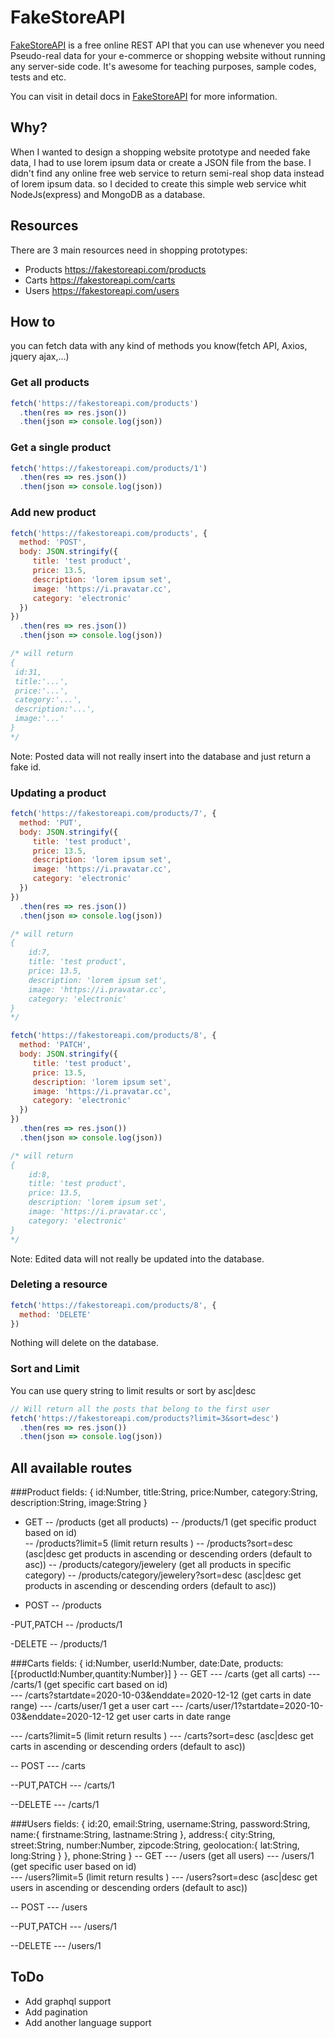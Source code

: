# FakeStoreAPI

[FakeStoreAPI](https://fakestoreapi.com) is a free online REST API that you can use whenever you need Pseudo-real data for
        your e-commerce or shopping website without running any server-side code. 
        It's awesome for teaching purposes, sample codes, tests and etc.

You can visit in detail docs in [FakeStoreAPI](https://fakestoreapi.com) for more information.

## Why?
When I wanted to design a shopping website prototype and needed fake data, I had to
use lorem ipsum data or create a JSON file from the base. I didn't find any online free web service
to return semi-real shop data instead of lorem ipsum data.
so I decided to create this simple web service whit NodeJs(express) and MongoDB as a database.

## Resources

There are 3 main resources need in shopping prototypes:

- Products https://fakestoreapi.com/products
- Carts https://fakestoreapi.com/carts
- Users https://fakestoreapi.com/users

## How to
you can fetch data with any kind of methods you know(fetch API, Axios, jquery ajax,...)

### Get all products

```js
fetch('https://fakestoreapi.com/products')
  .then(res => res.json())
  .then(json => console.log(json))
```

### Get a single product

```js
fetch('https://fakestoreapi.com/products/1')
  .then(res => res.json())
  .then(json => console.log(json))
```

### Add new product

```js
fetch('https://fakestoreapi.com/products', {
  method: 'POST',
  body: JSON.stringify({
     title: 'test product',
     price: 13.5,
     description: 'lorem ipsum set',
     image: 'https://i.pravatar.cc',
     category: 'electronic'
  })
})
  .then(res => res.json())
  .then(json => console.log(json))

/* will return
{
 id:31,
 title:'...',
 price:'...',
 category:'...',
 description:'...',
 image:'...'
}
*/
```

Note: Posted data will not really insert into the database and just return a fake id.

### Updating a product

```js
fetch('https://fakestoreapi.com/products/7', {
  method: 'PUT',
  body: JSON.stringify({
     title: 'test product',
     price: 13.5,
     description: 'lorem ipsum set',
     image: 'https://i.pravatar.cc',
     category: 'electronic'
  })
})
  .then(res => res.json())
  .then(json => console.log(json))

/* will return
{
    id:7,
    title: 'test product',
    price: 13.5,
    description: 'lorem ipsum set',
    image: 'https://i.pravatar.cc',
    category: 'electronic'
}
*/
```

```js
fetch('https://fakestoreapi.com/products/8', {
  method: 'PATCH',
  body: JSON.stringify({
     title: 'test product',
     price: 13.5,
     description: 'lorem ipsum set',
     image: 'https://i.pravatar.cc',
     category: 'electronic'
  })
})
  .then(res => res.json())
  .then(json => console.log(json))

/* will return
{
    id:8,
    title: 'test product',
    price: 13.5,
    description: 'lorem ipsum set',
    image: 'https://i.pravatar.cc',
    category: 'electronic'
}
*/
```

Note: Edited data will not really be updated into the database.

### Deleting a resource

```js
fetch('https://fakestoreapi.com/products/8', {
  method: 'DELETE'
})
```

Nothing will delete on the database.

### Sort and Limit

You can use query string to limit results or sort by asc|desc

```js
// Will return all the posts that belong to the first user
fetch('https://fakestoreapi.com/products?limit=3&sort=desc')
  .then(res => res.json())
  .then(json => console.log(json))
```

## All available routes

###Product
fields: 
{
    id:Number,
    title:String,
    price:Number,
    category:String,
    description:String,
    image:String
}

- GET
-- /products (get all products)
-- /products/1 (get specific product based on id)  
-- /products?limit=5 (limit return results )
-- /products?sort=desc (asc|desc  get products in ascending or descending orders (default to asc))
-- /products/category/jewelery  (get all products in specific category)
-- /products/category/jewelery?sort=desc (asc|desc get products in ascending or descending orders (default to asc))

- POST
-- /products 

-PUT,PATCH
-- /products/1 

-DELETE
-- /products/1 




###Carts
fields: 
{
    id:Number,
    userId:Number,
    date:Date,
    products:[{productId:Number,quantity:Number}]
}
-- GET
--- /carts (get all carts)
--- /carts/1 (get specific cart based on id)  
--- /carts?startdate=2020-10-03&enddate=2020-12-12 (get carts in date range)
--- /carts/user/1 get a user cart
--- /carts/user/1?startdate=2020-10-03&enddate=2020-12-12   get user carts in date range

--- /carts?limit=5 (limit return results )
--- /carts?sort=desc (asc|desc get carts in ascending or descending orders (default to asc))

-- POST
--- /carts 

--PUT,PATCH
--- /carts/1 

--DELETE
--- /carts/1 





###Users
fields: 
{
    id:20,
    email:String,
    username:String,
    password:String,
    name:{
        firstname:String,
        lastname:String
        },
    address:{
    city:String,
    street:String,
    number:Number,
    zipcode:String,
    geolocation:{
        lat:String,
        long:String
        }
    },
    phone:String
}
-- GET
--- /users (get all users)
--- /users/1 (get specific user based on id)  
--- /users?limit=5 (limit return results )
--- /users?sort=desc (asc|desc get users in ascending or descending orders (default to asc))

-- POST
--- /users 

--PUT,PATCH
--- /users/1 

--DELETE
--- /users/1 
 




## ToDo

- Add graphql support
- Add pagination
- Add another language support
